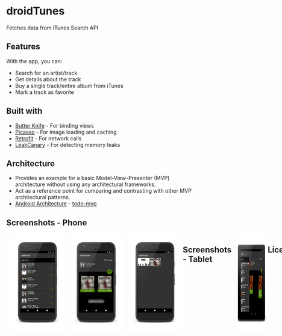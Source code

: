 # droidTunes

Fetches data from iTunes Search API 

## Features

With the app, you can:

* Search for an artist/track
* Get details about the track
* Buy a single track/entire album from iTunes
* Mark a track as favorite

## Built with

* [Butter Knife](http://jakewharton.github.io/butterknife/) - For binding views
* [Picasso](http://square.github.io/picasso/) - For image loading and caching
* [Retrofit](http://square.github.io/retrofit/) - For network calls
* [LeakCanary](https://github.com/square/leakcanary) - For detecting memory leaks

## Architecture

* Provides an example for a basic Model-View-Presenter (MVP) architecture without using any architectural frameworks. 
* Act as a reference point for comparing and contrasting with other MVP architectural patterns.
* [Android Architecture](https://github.com/hsm59/android-architecture) - [todo-mvp](https://github.com/googlesamples/android-architecture/tree/todo-mvp/)

## Screenshots - Phone

<div style="display:flex;" >
<img style="margin-left:10px;" src="screenshots/Screen1.png" width="29%" >
<img style="margin-left:10px;" src="screenshots/Screen2.png" width="29%" >
<img style="margin-left:10px;" src="screenshots/Screen3.png" width="29%" >

## Screenshots - Tablet

<div style="display:flex;" >
<img style="margin-left:10px;" src="screenshots/Screen4.png" width="50%" >

## License

This project is licensed under the Apache License - see the [LICENSE.md](LICENSE.md) file for details
